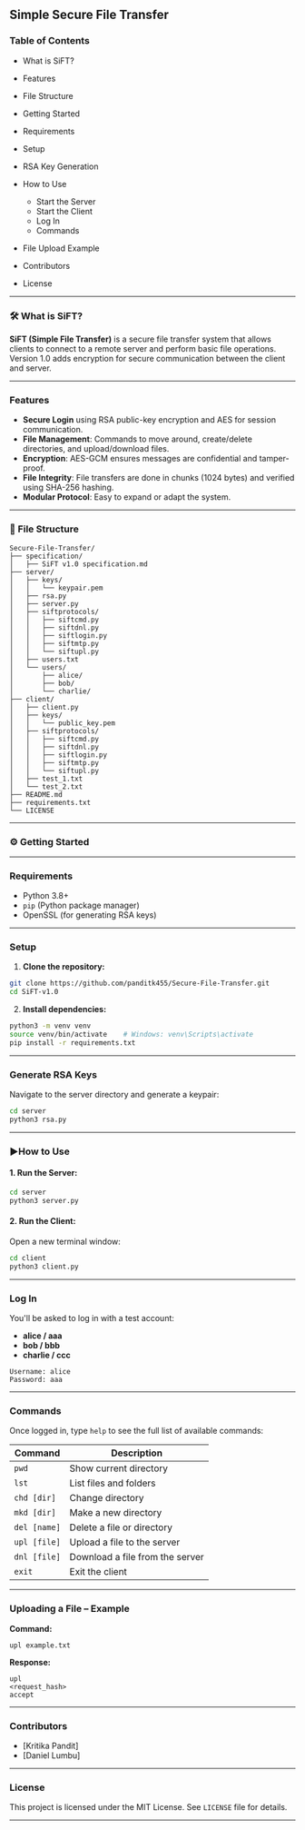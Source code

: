 
## Simple Secure File Transfer


###  Table of Contents

* What is SiFT?
* Features
* File Structure
* Getting Started
* Requirements
* Setup
* RSA Key Generation
* How to Use

  * Start the Server
  * Start the Client
  * Log In
  * Commands
* File Upload Example
* Contributors
* License

---

### 🛠️ What is SiFT?

**SiFT (Simple File Transfer)** is a secure file transfer system that allows clients to connect to a remote server and perform basic file operations. Version 1.0 adds encryption for secure communication between the client and server.

---

### Features

* **Secure Login** using RSA public-key encryption and AES for session communication.
* **File Management**: Commands to move around, create/delete directories, and upload/download files.
* **Encryption**: AES-GCM ensures messages are confidential and tamper-proof.
* **File Integrity**: File transfers are done in chunks (1024 bytes) and verified using SHA-256 hashing.
* **Modular Protocol**: Easy to expand or adapt the system.

---

### 📁 File Structure

```
Secure-File-Transfer/
├── specification/
│   ├── SiFT v1.0 specification.md
├── server/
│   ├── keys/
│   │   └── keypair.pem
│   ├── rsa.py
│   ├── server.py
│   ├── siftprotocols/
│   │   ├── siftcmd.py
│   │   ├── siftdnl.py
│   │   ├── siftlogin.py
│   │   ├── siftmtp.py
│   │   └── siftupl.py
│   ├── users.txt
│   └── users/
│       ├── alice/
│       ├── bob/
│       └── charlie/
├── client/
│   ├── client.py
│   ├── keys/
│   │   └── public_key.pem
│   ├── siftprotocols/
│   │   ├── siftcmd.py
│   │   ├── siftdnl.py
│   │   ├── siftlogin.py
│   │   ├── siftmtp.py
│   │   └── siftupl.py
│   ├── test_1.txt
│   └── test_2.txt
├── README.md
├── requirements.txt
└── LICENSE
```

---

### ⚙ Getting Started

---

###  Requirements

* Python 3.8+
* `pip` (Python package manager)
* OpenSSL (for generating RSA keys)

---

###  Setup

1. **Clone the repository:**

```bash
git clone https://github.com/panditk455/Secure-File-Transfer.git
cd SiFT-v1.0
```

2. **Install dependencies:**

```bash
python3 -m venv venv
source venv/bin/activate    # Windows: venv\Scripts\activate
pip install -r requirements.txt
```

---

###  Generate RSA Keys

Navigate to the server directory and generate a keypair:

```bash
cd server
python3 rsa.py
```

---

### ▶️How to Use

#### 1. Run the Server:

```bash
cd server
python3 server.py
```

#### 2. Run the Client:

Open a new terminal window:

```bash
cd client
python3 client.py
```

---

###  Log In

You'll be asked to log in with a test account:

* **alice / aaa**
* **bob / bbb**
* **charlie / ccc**

```plaintext
Username: alice
Password: aaa
```

---

###  Commands

Once logged in, type `help` to see the full list of available commands:

| Command      | Description                     |
| ------------ | ------------------------------- |
| `pwd`        | Show current directory          |
| `lst`        | List files and folders          |
| `chd [dir]`  | Change directory                |
| `mkd [dir]`  | Make a new directory            |
| `del [name]` | Delete a file or directory      |
| `upl [file]` | Upload a file to the server     |
| `dnl [file]` | Download a file from the server |
| `exit`       | Exit the client                 |

---

### Uploading a File – Example

**Command:**

```plaintext
upl example.txt
```

**Response:**

```plaintext
upl
<request_hash>
accept
```

---

###  Contributors

* \[Kritika Pandit]
* \[Daniel Lumbu]

---

### License

This project is licensed under the MIT License. See `LICENSE` file for details.

---
